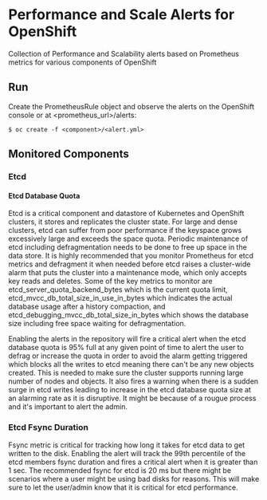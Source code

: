 # Performance and Scale Alerts for OpenShift
Collection of Performance and Scalability alerts based on Prometheus metrics for various components of OpenShift

## Run
Create the PrometheusRule object and observe the alerts on the OpenShift console or at <prometheus_url>/alerts:
```
$ oc create -f <component>/<alert.yml>
```

## Monitored Components

### Etcd

#### Etcd Database Quota
Etcd is a critical component and datastore of Kubernetes and OpenShift clusters, it stores and replicates the cluster state. For large and dense clusters, etcd can suffer from poor performance if the keyspace grows excessively large and exceeds the space quota. Periodic maintenance of etcd including defragmentation needs to be done to free up space in the data store. It is highly recommended that you monitor Prometheus for etcd metrics and defragment it when needed before etcd raises a cluster-wide alarm that puts the cluster into a maintenance mode, which only accepts key reads and deletes. Some of the key metrics to monitor are etcd_server_quota_backend_bytes which is the current quota limit, etcd_mvcc_db_total_size_in_use_in_bytes which indicates the actual database usage after a history compaction, and etcd_debugging_mvcc_db_total_size_in_bytes which shows the database size including free space waiting for defragmentation.

Enabling the alerts in the repository will fire a critical alert when the etcd database quota is 95% full at any given point of time to alert the user to defrag or increase the quota in order to avoid the alarm getting triggered which blocks all the writes to etcd meaning there can't be any new objects created. This is needed to make sure the cluster supports running large number of nodes and objects. It also fires a warning when there is a sudden surge in etcd writes leading to increase in the etcd database quota size at an alarming rate as it is disruptive. It might be because of a rougue process and it's important to alert the admin.

### Etcd Fsync Duration
Fsync metric is critical for tracking how long it takes for etcd data to get written to the disk. Enabling the alert will track the 99th percentile of the etcd members fsync duration and fires a critical alert when it is greater than 1 sec. The recommended fsync for etcd is 20 ms but there might be scenarios where a user might be using bad disks for reasons. This will make sure to let the user/admin know that it is critical for etcd performance.
